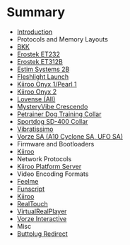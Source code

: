 # Summary

* [Introduction](README.md)
* Protocols and Memory Layouts
 * [BKK](hardware/bkk.md)
 * [Erostek ET232](hardware/erostek-et232.md)
 * [Erostek ET312B](hardware/erostek-et312b.md)
 * [Estim Systems 2B](hardware/estim-systems-2b.md)
 * [Fleshlight Launch](hardware/fleshlight-launch.md)
 * [Kiiroo Onyx 1/Pearl 1](hardware/kiiroo-onyx-pearl-1.md)
 * [Kiiroo Onyx 2](hardware/kiiroo-onyx-2.md)
 * [Lovense (All)](hardware/lovense.md)
 * [MysteryVibe Crescendo](hardware/mysteryvibe.md)
 * [Petrainer Dog Training Collar](hardware/petrainer.md)
 * [Sportdog SD-400 Collar](hardware/sportdog-sd400.md)
 * [Vibratissimo](hardware/vibratissimo.md)
 * [Vorze SA (A10 Cyclone SA, UFO SA)](hardware/vorze-sa.md)
* Firmware and Bootloaders
 * [Kiiroo](firmware/kiiroo.md)
* Network Protocols
 * [Kiiroo Platform Server](network/kiiroo-platform-server.md)
* Video Encoding Formats
 * [Feelme](video-encoding-formats/feelme.md)
 * [Funscript](video-encoding-formats/funscript.md)
 * [Kiiroo](video-encoding-formats/kiiroo.md)
 * [RealTouch](video-encoding-formats/realtouch.md)
 * [VirtualRealPlayer](video-encoding-formats/virtualrealplayer.md)
 * [Vorze Interactive](video-encoding-formats/vorze-interactive.md)
* Misc
 * [Buttplug Redirect](misc/buttplug-redirect.md)
